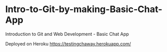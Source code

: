 # Intro-to-Git-by-making-Basic-Chat-App
Introduction to Git and Web Development - Basic Chat App

Deployed on Heroku
https://testingchaway.herokuapp.com/
